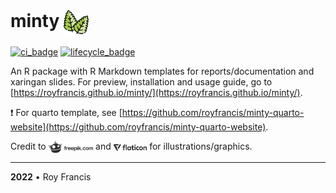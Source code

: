 # minty <span><a href="https://github.com/royfrancis/minty"><img src="man/figures/minty.png" style="height:40px;vertical-align:middle;"></a></span>

[![ci_badge](https://github.com/royfrancis/minty/workflows/build/badge.svg)](https://github.com/royfrancis/minty/actions?workflow=build)  [![lifecycle_badge](https://lifecycle.r-lib.org/articles/figures/lifecycle-experimental.svg)](https://lifecycle.r-lib.org/articles/stages.html#experimental)

An R package with R Markdown templates for reports/documentation and xaringan slides. For preview, installation and usage guide, go to [https://royfrancis.github.io/minty/](https://royfrancis.github.io/minty/).

:exclamation: For quarto template, see [https://github.com/royfrancis/minty-quarto-website](https://github.com/royfrancis/minty-quarto-website).

Credit to <span><a href="https://www.freepik.com"><img src="man/figures/freepik.png" style="height:20px;vertical-align:middle;"></a></span> and <span><a href="https://www.flaticon.com/"><img src="man/figures/flaticon.png" style="height:15px;vertical-align:middle;"></a></span> for illustrations/graphics.

---

**2022** • Roy Francis
